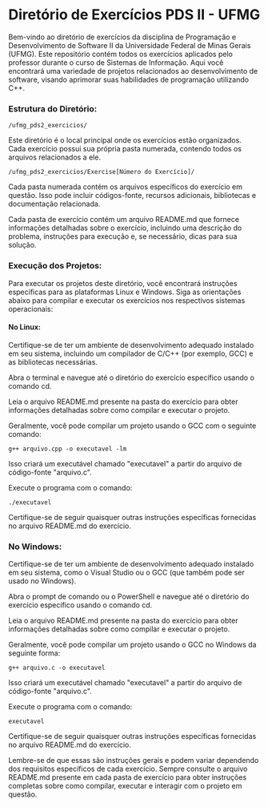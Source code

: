# Diretório de Exercícios PDS II - UFMG

Bem-vindo ao diretório de exercícios da disciplina de Programação e Desenvolvimento de Software II da Universidade Federal de Minas Gerais (UFMG). Este repositório contém todos os exercícios aplicados pelo professor durante o curso de Sistemas de Informação. Aqui você encontrará uma variedade de projetos relacionados ao desenvolvimento de software, visando aprimorar suas habilidades de programação utilizando C++.

### Estrutura do Diretório:

    /ufmg_pds2_exercicios/

Este diretório é o local principal onde os exercícios estão organizados. Cada exercício possui sua própria pasta numerada, contendo todos os arquivos relacionados a ele.

    /ufmg_pds2_exercicios/Exercise[Número do Exercício]/

Cada pasta numerada contém os arquivos específicos do exercício em questão. Isso pode incluir códigos-fonte, recursos adicionais, bibliotecas e documentação relacionada.

Cada pasta de exercício contém um arquivo README.md que fornece informações detalhadas sobre o exercício, incluindo uma descrição do problema, instruções para execução e, se necessário, dicas para sua solução.

### Execução dos Projetos:

Para executar os projetos deste diretório, você encontrará instruções específicas para as plataformas Linux e Windows. Siga as orientações abaixo para compilar e executar os exercícios nos respectivos sistemas operacionais:

#### No Linux:

Certifique-se de ter um ambiente de desenvolvimento adequado instalado em seu sistema, incluindo um compilador de C/C++ (por exemplo, GCC) e as bibliotecas necessárias.

Abra o terminal e navegue até o diretório do exercício específico usando o comando cd.

Leia o arquivo README.md presente na pasta do exercício para obter informações detalhadas sobre como compilar e executar o projeto.

Geralmente, você pode compilar um projeto usando o GCC com o seguinte comando:

    g++ arquivo.cpp -o executavel -lm

Isso criará um executável chamado "executavel" a partir do arquivo de código-fonte "arquivo.c".

Execute o programa com o comando:

    ./executavel

Certifique-se de seguir quaisquer outras instruções específicas fornecidas no arquivo README.md do exercício.

### No Windows:

Certifique-se de ter um ambiente de desenvolvimento adequado instalado em seu sistema, como o Visual Studio ou o GCC (que também pode ser usado no Windows).

Abra o prompt de comando ou o PowerShell e navegue até o diretório do exercício específico usando o comando cd.

Leia o arquivo README.md presente na pasta do exercício para obter informações detalhadas sobre como compilar e executar o projeto.

Geralmente, você pode compilar um projeto usando o GCC no Windows da seguinte forma:

    g++ arquivo.c -o executavel

Isso criará um executável chamado "executavel" a partir do arquivo de código-fonte "arquivo.c".

Execute o programa com o comando:

    executavel

Certifique-se de seguir quaisquer outras instruções específicas fornecidas no arquivo README.md do exercício.

Lembre-se de que essas são instruções gerais e podem variar dependendo dos requisitos específicos de cada exercício. Sempre consulte o arquivo README.md presente em cada pasta de exercício para obter instruções completas sobre como compilar, executar e interagir com o projeto em questão.
